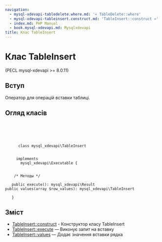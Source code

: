 ```yaml
---
navigation:
  - mysql-xdevapi-tabledelete.where.md: '« TableDelete::where'
  - mysql-xdevapi-tableinsert.construct.md: 'TableInsert::construct »'
  - index.md: PHP Manual
  - book.mysql-xdevapi.md: Mysqlxdevapi
title: Клас TableInsert
---
```

# Клас TableInsert

(PECL mysql-xdevapi >= 8.0.11)

## Вступ

Оператор для операцій вставки таблиці.

## Огляд класів

```classsynopsis



    
     
      class mysql_xdevapi\TableInsert
     

     implements 
       mysql_xdevapi\Executable {


    /* Методы */
    
   public execute(): mysql_xdevapi\Result
public values(array $row_values): mysql_xdevapi\TableInsert

   }
```

## Зміст

-   [TableInsert::construct](mysql-xdevapi-tableinsert.construct.md) - Конструктор класу TableInsert
-   [TableInsert::execute](mysql-xdevapi-tableinsert.execute.md) — Виконує запит на вставку
-   [TableInsert::values](mysql-xdevapi-tableinsert.values.md) — Додає значення вставки рядка
